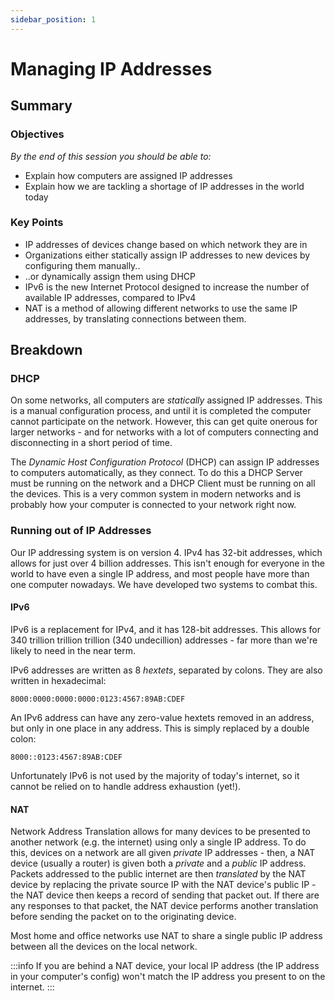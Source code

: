 ```yaml
---
sidebar_position: 1
---
```


# Managing IP Addresses

## Summary

### Objectives

*By the end of this session you should be able to:*

* Explain how computers are assigned IP addresses
* Explain how we are tackling a shortage of IP addresses in the world today

### Key Points

* IP addresses of devices change based on which network they are in
* Organizations either statically assign IP addresses to new devices by configuring them manually..
* ..or dynamically assign them using DHCP
* IPv6 is the new Internet Protocol designed to increase the number of available IP addresses, compared to IPv4
* NAT is a method of allowing different networks to use the same IP addresses, by translating connections between them.

## Breakdown

### DHCP

On some networks, all computers are *statically* assigned IP addresses. This is a manual configuration process, and until it is completed the computer cannot participate on the network. However, this can get quite onerous for larger networks - and for networks with a lot of computers connecting and disconnecting in a short period of time.

The *Dynamic Host Configuration Protocol* (DHCP) can assign IP addresses to computers automatically, as they connect. To do this a DHCP Server must be running on the network and a DHCP Client must be running on all the devices. This is a very common system in modern networks and is probably how your computer is connected to your network right now.

### Running out of IP Addresses

Our IP addressing system is on version 4. IPv4 has 32-bit addresses, which allows for just over 4 billion addresses. This isn't enough for everyone in the world to have even a single IP address, and most people have more than one computer nowadays. We have developed two systems to combat this.

#### IPv6

IPv6 is a replacement for IPv4, and it has 128-bit addresses. This allows for 340 trillion trillion trillion (340 undecillion) addresses - far more than we're likely to need in the near term.

IPv6 addresses are written as 8 *hextets*, separated by colons. They are also written in hexadecimal:

```
8000:0000:0000:0000:0123:4567:89AB:CDEF
```

An IPv6 address can have any zero-value hextets removed in an address, but only in one place in any address. This is simply replaced by a double colon:

```
8000::0123:4567:89AB:CDEF
```

Unfortunately IPv6 is not used by the majority of today's internet, so it cannot be relied on to handle address exhaustion (yet!).

#### NAT

Network Address Translation allows for many devices to be presented to another network (e.g. the internet) using only a single IP address. To do this, devices on a network are all given *private* IP addresses - then, a NAT device (usually a router) is given both a *private* and a *public* IP address. Packets addressed to the public internet are then *translated* by the NAT device by replacing the private source IP with the NAT device's public IP - the NAT device then keeps a record of sending that packet out. If there are any responses to that packet, the NAT device performs another translation before sending the packet on to the originating device.

Most home and office networks use NAT to share a single public IP address between all the devices on the local network.

:::info
If you are behind a NAT device, your local IP address (the IP address in your computer's config) won't match the IP address you present to on the internet.
:::
